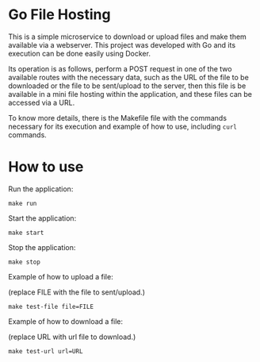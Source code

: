 # Go File Hosting

This is a simple microservice to download or upload files and make them available via a webserver. This project was developed with Go and its execution can be done easily using Docker.

Its operation is as follows, perform a POST request in one of the two available routes with the necessary data, such as the URL of the file to be downloaded or the file to be sent/upload to the server, then this file is be available in a mini file hosting within the application, and these files can be accessed via a URL.

To know more details, there is the Makefile file with the commands necessary for its execution and example of how to use, including `curl` commands.

# How to use

Run the application:

```
make run
```

Start the application:

```
make start
```

Stop the application:

```
make stop
```

Example of how to upload a file:

(replace FILE with the file to sent/upload.)

```
make test-file file=FILE
```

Example of how to download a file:

(replace URL with url file to download.)

```
make test-url url=URL
```
